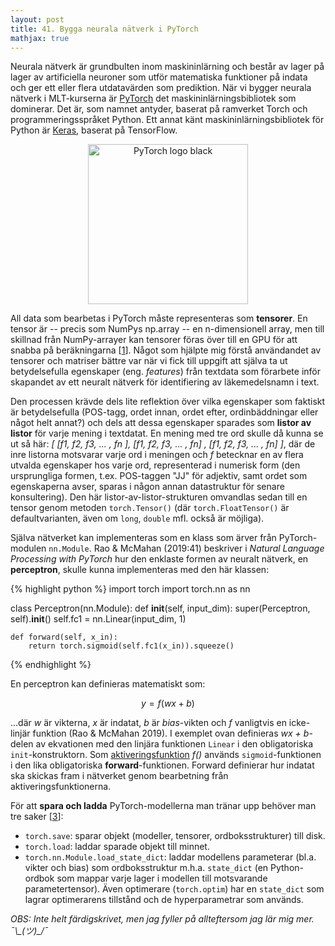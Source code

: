 ```yaml
---
layout: post
title: 41. Bygga neurala nätverk i PyTorch
mathjax: true
---
```


Neurala nätverk är grundbulten inom maskininlärning och består av lager på lager av artificiella neuroner som utför matematiska funktioner på indata och ger ett eller flera utdatavärden som prediktion. När vi bygger neurala nätverk i MLT-kurserna är [PyTorch](https://pytorch.org/) det maskininlärningsbibliotek som dominerar. Det är, som namnet antyder, baserat på ramverket Torch och programmeringsspråket Python. Ett annat känt maskininlärningsbibliotek för Python är [Keras](https://keras.io/), baserat på TensorFlow.

<p align="center">
<a title="PyTorch, BSD &lt;http://opensource.org/licenses/bsd-license.php&gt;, via Wikimedia Commons" href="https://commons.wikimedia.org/wiki/File:PyTorch_logo_black.svg"><img width="256" alt="PyTorch logo black" src="https://upload.wikimedia.org/wikipedia/commons/thumb/c/c6/PyTorch_logo_black.svg/256px-PyTorch_logo_black.svg.png"></a>
</p>

All data som bearbetas i PyTorch måste representeras som **tensorer**. En tensor är -- precis som NumPys np.array -- en n-dimensionell array, men till skillnad från NumPy-arrayer kan tensorer föras över till en GPU för att snabba på beräkningarna [[1](https://pytorch.org/tutorials/beginner/pytorch_with_examples.html)]. Något som hjälpte mig förstå användandet av tensorer och matriser bättre var när vi fick till uppgift att själva ta ut betydelsefulla egenskaper (eng. *features*) från textdata som förarbete inför skapandet av ett neuralt nätverk för identifiering av läkemedelsnamn i text. 

Den processen krävde dels lite reflektion över vilka egenskaper som faktiskt är betydelsefulla (POS-tagg, ordet innan, ordet efter, ordinbäddningar eller något helt annat?) och dels att dessa egenskaper sparades som **listor av listor** för varje mening i textdatat. En mening med tre ord skulle då kunna se ut så här: *[ [f1, f2, f3, ... , fn ],  [f1, f2, f3, ... , fn] , [f1, f2, f3, ... , fn] ]*, där de inre listorna motsvarar varje ord i meningen och *f* betecknar en av flera utvalda egenskaper hos varje ord, representerad i numerisk form (den ursprungliga formen, t.ex. POS-taggen "JJ" för adjektiv, samt ordet som egenskaperna avser, sparas i någon annan datastruktur för senare konsultering). Den här listor-av-listor-strukturen omvandlas sedan till en tensor genom metoden `torch.Tensor()` (där `torch.FloatTensor()` är defaultvarianten, även om `long`, `double` mfl. också är möjliga).  

Själva nätverket kan implementeras som en klass som ärver från PyTorch-modulen `nn.Module`. Rao & McMahan (2019:41) beskriver i *Natural Language Processing with PyTorch* hur den enklaste formen av neuralt nätverk, en **perceptron**, skulle kunna implementeras med den här klassen:

{% highlight python %}
import torch
import torch.nn as nn

class Perceptron(nn.Module):
    def __init__(self, input_dim):
        super(Perceptron, self).__init__()
        self.fc1 = nn.Linear(input_dim, 1)

    def forward(self, x_in):
        return torch.sigmoid(self.fc1(x_in)).squeeze()
{% endhighlight %}

En perceptron kan definieras matematiskt som:

$$ y = f(wx + b) $$ 

...där *w* är vikterna, *x* är indatat, *b* är *bias*-vikten och *f* vanligtvis en icke-linjär funktion (Rao & McMahan 2019). I exemplet ovan definieras *wx + b*-delen av ekvationen med den linjära funktionen `Linear` i den obligatoriska `init`-konstruktorn. Som [aktiveringsfunktion](https://datatjej.github.io/Fram%C3%A5triktade-neurala-n%C3%A4tverk/) *f()* används `sigmoid`-funktionen i den lika obligatoriska **forward**-funktionen. Forward definierar hur indatat ska skickas fram i nätverket genom bearbetning från aktiveringsfunktionerna.

För att **spara och ladda** PyTorch-modellerna man tränar upp behöver man tre saker [[3](https://pytorch.org/tutorials/beginner/saving_loading_models.html)]:<br>
- `torch.save`: sparar objekt (modeller, tensorer, ordboksstrukturer) till disk.
- `torch.load`: laddar sparade objekt till minnet. 
- `torch.nn.Module.load_state_dict`: laddar modellens parameterar (bl.a. vikter och bias) som ordboksstruktur m.h.a. `state_dict` (en Python-ordbok som mappar varje lager i modellen till motsvarande parametertensor). Även optimerare (`torch.optim`) har en `state_dict` som lagrar optimerarens tillstånd och de hyperparametrar som används.

*OBS: Inte helt färdigskrivet, men jag fyller på allteftersom jag lär mig mer. ¯\\\_(ツ)\_/¯* 


